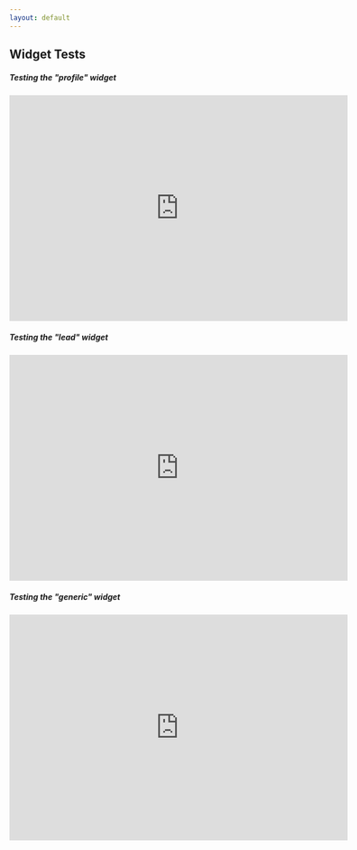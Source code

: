 ```yaml
---
layout: default
---
```


## Widget Tests

##### Testing the "profile" widget

<iframe src="http://mortgage.lhfs.dev/widget/profile/pid/" width="600" height="400" frameborder="0"></iframe>

##### Testing the "lead" widget

<iframe src="http://mortgage.lhfs.dev/widget/lead/pid/" width="600" height="400" frameborder="0"></iframe>

##### Testing the "generic" widget

<iframe src="http://mortgage.lhfs.dev/widget/generic/pid/" width="600" height="400" frameborder="0"></iframe>